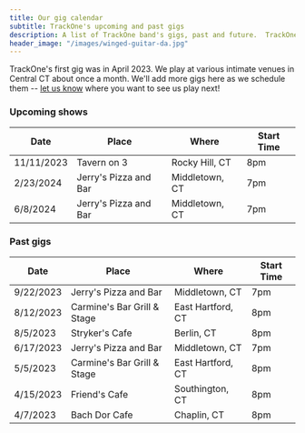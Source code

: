 ```yaml
---
title: Our gig calendar
subtitle: TrackOne's upcoming and past gigs
description: A list of TrackOne band's gigs, past and future.  TrackOne is a rock & roll cover band in Central Connecticut.
header_image: "/images/winged-guitar-da.jpg"
---
```


TrackOne's first gig was in April 2023.
We play at various intimate venues in Central CT about once a month.
We'll add more gigs here as we schedule them -- [let us know](/contact) where you want to see us play next!



### Upcoming shows

| Date       | Place                        | Where              | Start Time  |
|------------|------------------------------|--------------------|-------------|
| 11/11/2023 | Tavern on 3                  | Rocky Hill, CT     | 8pm         |
| 2/23/2024  | Jerry's Pizza and Bar        | Middletown, CT     | 7pm         |
| 6/8/2024   | Jerry's Pizza and Bar        | Middletown, CT     | 7pm         |



### Past gigs

| Date       | Place                        | Where              | Start Time  |
|------------|------------------------------|--------------------|-------------|
| 9/22/2023  | Jerry's Pizza and Bar        | Middletown, CT     | 7pm         |
| 8/12/2023  | Carmine's Bar Grill & Stage  | East Hartford, CT  | 8pm         |
| 8/5/2023   | Stryker's Cafe               | Berlin, CT         | 8pm         |
| 6/17/2023  | Jerry's Pizza and Bar        | Middletown, CT     | 7pm         |
| 5/5/2023   | Carmine's Bar Grill & Stage  | East Hartford, CT  | 8pm         |
| 4/15/2023  | Friend's Cafe                | Southington, CT    | 8pm         |
| 4/7/2023   | Bach Dor Cafe                | Chaplin, CT        | 8pm         |


